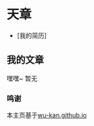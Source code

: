 # 天章

- [我的简历]

<!-- .slide -->

## 我的文章

嘿嘿~ 暂无

<!-- .slide -->

### 鸣谢

本主页基于[wu-kan.github.io](https://github.com/wu-kan/wu-kan.github.io)
